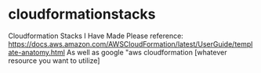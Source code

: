 # cloudformationstacks
Cloudformation Stacks I Have Made
Please reference: https://docs.aws.amazon.com/AWSCloudFormation/latest/UserGuide/template-anatomy.html
As well as google "aws cloudformation [whatever resource you want to utilize]
